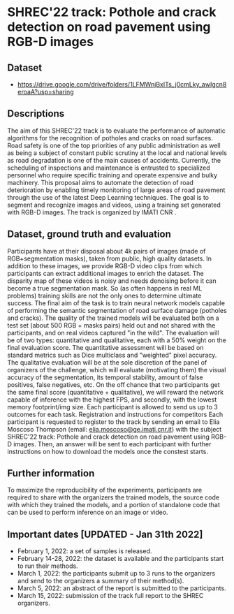 # SHREC'22 track: Pothole and crack detection on road pavement using RGB-D images 

## Dataset

- https://drive.google.com/drive/folders/1LFMWnjBxITs_j0cmLky_awIgcn8eroaA?usp=sharing

## Descriptions
The aim of this SHREC'22 track is to evaluate the performance of automatic algorithms for the recognition of potholes and cracks on road surfaces. Road safety is one of the top priorities of any public administration as well as being a subject of constant public scrutiny at the local and national levels as road degradation is one of the main causes of accidents. Currently, the scheduling of inspections and maintenance is entrusted to specialized personnel who require specific training and operate expensive and bulky machinery. This proposal aims to automate the detection of road deterioration by enabling timely monitoring of large areas of road pavement through the use of the latest Deep Learning techniques. The goal is to segment and recognize images and videos, using a training set generated with RGB-D images. The track is organized by IMATI CNR .

## Dataset, ground truth and evaluation
Participants have at their disposal about 4k pairs of images (made of RGB+segmentation masks), taken from public, high quality datasets. In addition to these images, we provide RGB-D video clips from which participants can extract additional images to enrich the dataset. The disparity map of these videos is noisy and needs denoising before it can become a true segmentation mask. So (as often happens in real ML problems) training skills are not the only ones to determine ultimate success. The final aim of the task is to train neural network models capable of performing the semantic segmentation of road surface damage (potholes and cracks). The quality of the trained models will be evaluated both on a test set (about 500 RGB + masks pairs) held out and not shared with the participants, and on real videos captured "in the wild". The evaluation will be of two types: quantitative and qualitative, each with a 50% weight on the final evaluation score. The quantitative assessment will be based on standard metrics such as Dice multiclass and "weighted" pixel accuracy. The qualitative evaluation will be at the sole discretion of the panel of organizers of the challenge, which will evaluate (motivating them) the visual accuracy of the segmentation, its temporal stability, amount of false positives, false negatives, etc. On the off chance that two participants get the same final score (quantitative + qualitative), we will reward the network capable of inference with the highest FPS, and secondly, with the lowest memory footprint/img size. Each participant is allowed to send us up to 3 outcomes for each task.
Registration and instructions for competitors
Each participant is requested to register to the track by sending an email to Elia Moscoso Thompson (email: elia.moscoso@ge.imati.cnr.it) with the subject SHREC'22 track: Pothole and crack detection on road pavement using RGB-D images. Then, an answer will be sent to each participant with further instructions on how to download the models once the constest starts.

## Further information

To maximize the reproducibility of the experiments, participants are required to share with the organizers the trained models, the source code with which they trained the models, and a portion of standalone code that can be used to perform inference on an image or video.
## Important dates [UPDATED - Jan 31th 2022]

- February 1, 2022: a set of samples is released.
- February 14-28, 2022: the dataset is available and the participants start to run their methods.
- March 1, 2022: the participants submit up to 3 runs to the organizers and send to the organizers a summary of their method(s).
- March 5, 2022: an abstract of the report is submitted to the participants.
- March 15, 2022: submission of the track full report to the SHREC organizers.

